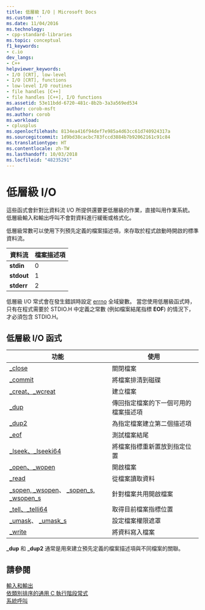 ```yaml
---
title: 低層級 I/O | Microsoft Docs
ms.custom: ''
ms.date: 11/04/2016
ms.technology:
- cpp-standard-libraries
ms.topic: conceptual
f1_keywords:
- c.io
dev_langs:
- C++
helpviewer_keywords:
- I/O [CRT], low-level
- I/O [CRT], functions
- low-level I/O routines
- file handles [C++]
- file handles [C++], I/O functions
ms.assetid: 53e11bdd-6720-481c-8b2b-3a3a569ed534
author: corob-msft
ms.author: corob
ms.workload:
- cplusplus
ms.openlocfilehash: 8134ea416f94def7e985a4d63cc61d740924317a
ms.sourcegitcommit: 1d9bd38cacbc783fccd3884b7b92062161c91c84
ms.translationtype: HT
ms.contentlocale: zh-TW
ms.lasthandoff: 10/03/2018
ms.locfileid: "48235291"
---
```

# <a name="low-level-io"></a>低層級 I/O

這些函式會針對比資料流 I/O 所提供還要更低層級的作業，直接叫用作業系統。 低層級輸入和輸出呼叫不會對資料進行緩衝或格式化。

低層級常數可以使用下列預先定義的檔案描述項，來存取於程式啟動時開啟的標準資料流。

|資料流|檔案描述項|
|------------|---------------------|
|**stdin**|0|
|**stdout**|1|
|**stderr**|2|

低層級 I/O 常式會在發生錯誤時設定 [errno](../c-runtime-library/errno-doserrno-sys-errlist-and-sys-nerr.md) 全域變數。 當您使用低層級函式時，只有在程式需要於 STDIO.H 中定義之常數 (例如檔案結尾指標 **EOF**) 的情況下，才必須包含 STDIO.H。

## <a name="low-level-io-functions"></a>低層級 I/O 函式

|功能|使用|
|--------------|---------|
|[_close](../c-runtime-library/reference/close.md)|關閉檔案|
|[_commit](../c-runtime-library/reference/commit.md)|將檔案排清到磁碟|
|[_creat、_wcreat](../c-runtime-library/reference/creat-wcreat.md)|建立檔案|
|[_dup](../c-runtime-library/reference/dup-dup2.md)|傳回指定檔案的下一個可用的檔案描述項|
|[_dup2](../c-runtime-library/reference/dup-dup2.md)|為指定檔案建立第二個描述項|
|[_eof](../c-runtime-library/reference/eof.md)|測試檔案結尾|
|[_lseek、_lseeki64](../c-runtime-library/reference/lseek-lseeki64.md)|將檔案指標重新置放到指定位置|
|[_open、_wopen](../c-runtime-library/reference/open-wopen.md)|開啟檔案|
|[_read](../c-runtime-library/reference/read.md)|從檔案讀取資料|
|[_sopen, _wsopen](../c-runtime-library/reference/sopen-wsopen.md)、 [_sopen_s, _wsopen_s](../c-runtime-library/reference/sopen-s-wsopen-s.md)|針對檔案共用開啟檔案|
|[_tell、_telli64](../c-runtime-library/reference/tell-telli64.md)|取得目前檔案指標位置|
|[_umask](../c-runtime-library/reference/umask.md)、 [_umask_s](../c-runtime-library/reference/umask-s.md)|設定檔案權限遮罩|
|[_write](../c-runtime-library/reference/write.md)|將資料寫入檔案|

**_dup** 和 **_dup2** 通常是用來建立預先定義的檔案描述項與不同檔案的關聯。

## <a name="see-also"></a>請參閱

[輸入和輸出](../c-runtime-library/input-and-output.md)<br/>
[依類別排序的通用 C 執行階段常式](../c-runtime-library/run-time-routines-by-category.md)<br/>
[系統呼叫](../c-runtime-library/system-calls.md)<br/>
